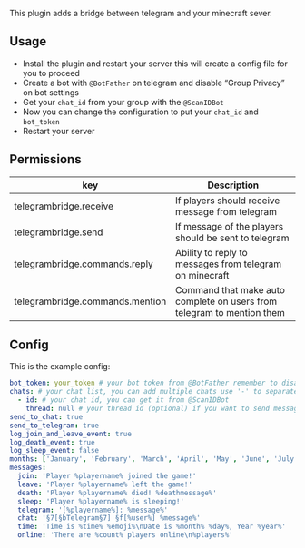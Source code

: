 This plugin adds a bridge between telegram and your minecraft sever.

## Usage

- Install the plugin and restart your server this will create a config file for you to proceed
- Create a bot with `@BotFather` on telegram and disable “Group Privacy” on bot settings
- Get your `chat_id` from your group with the `@ScanIDBot`
- Now you can change the configuration to put your `chat_id` and `bot_token`
- Restart your server

## Permissions

|key|Description|
|-|-|
|telegrambridge.receive|If players should receive message from telegram|
|telegrambridge.send|If message of the players should be sent to telegram|
|telegrambridge.commands.reply|Ability to reply to messages from telegram on minecraft|
|telegrambridge.commands.mention|Command that make auto complete on users from telegram to mention them|

## Config

This is the example config:
```yml
bot_token: your_token # your bot token from @BotFather remember to disable privacy mode
chats: # your chat list, you can add multiple chats use '-' to separate them
  - id: # your chat id, you can get it from @ScanIDBot
    thread: null # your thread id (optional) if you want to send messages to a specific thread. /setthread on telegram chat can be used to set the thread automatically
send_to_chat: true
send_to_telegram: true
log_join_and_leave_event: true
log_death_event: true
log_sleep_event: false
months: ['January', 'February', 'March', 'April', 'May', 'June', 'July', 'August', 'September', 'October', 'November', 'December']
messages:
  join: 'Player %playername% joined the game!'
  leave: 'Player %playername% left the game!'
  death: 'Player %playername% died! %deathmessage%'
  sleep: 'Player %playername% is sleeping!'
  telegram: '[%playername%]: %message%'
  chat: '§7[§bTelegram§7] §f[%user%] %message%'
  time: 'Time is %time% %emoji%\nDate is %month% %day%, Year %year%'
  online: 'There are %count% players online\n%players%'
```
